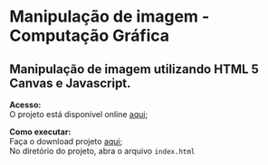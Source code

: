 # Manipulação de imagem - Computação Gráfica

Manipulação de imagem utilizando HTML 5 Canvas e Javascript. 
----

**Acesso:**  
O projeto está disponível online [aqui](https://imagem.marcelorezin.com.br/);

**Como executar:**  
Faça o download projeto [aqui](https://github.com/MarceloRezin/tratamento-imagem/archive/master.zip);  
No diretório do projeto, abra o arquivo `index.html`